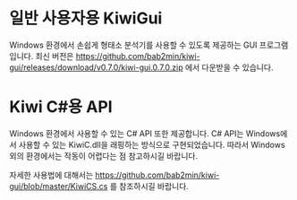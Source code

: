 # 일반 사용자용 KiwiGui
Windows 환경에서 손쉽게 형태소 분석기를 사용할 수 있도록 제공하는 GUI 프로그램입니다.
최신 버전은 https://github.com/bab2min/kiwi-gui/releases/download/v0.7.0/kiwi-gui.0.7.0.zip 에서 다운받을 수 있습니다.

# Kiwi C#용 API
Windows 환경에서 사용할 수 있는 C# API 또한 제공합니다. 
C# API는 Windows에서 사용할 수 있는 KiwiC.dll을 래핑하는 방식으로 구현되었습니다.
따라서 Windows 외의 환경에서는 작동이 어렵다는 점 참고하시길 바랍니다.

자세한 사용법에 대해서는 https://github.com/bab2min/kiwi-gui/blob/master/KiwiCS.cs 를 참조하시길 바랍니다.


